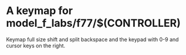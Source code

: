 # A keymap for model_f_labs/f77/$(CONTROLLER)

Keymap full size shift and split backspace and the keypad with 0-9 and cursor keys on the right.
